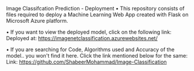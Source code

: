 Image Classifcation Prediction - Deployment
• This repository consists of files required to deploy a Machine Learning Web App created with Flask on Microsoft Azure platform.

• If you want to view the deployed model, click on the following link:
Deployed at: https://imagenetclassification.azurewebsites.net/

• If you are searching for Code, Algorithms used and Accuracy of the model.. you won't find it here. Click the link mentioned below for the same:
Link: https://github.com/ShabeerMohammad/Image-Classification

